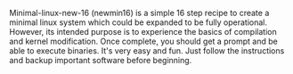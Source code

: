 Minimal-linux-new-16 (newmin16) is a simple 16 step recipe to create a minimal linux system which could be expanded to be fully operational.
However, its intended purpose is to experience the basics of compilation and kernel modification.
Once complete, you should get a prompt and be able to execute binaries.
It's very easy and fun.
Just follow the instructions and backup important software before beginning.
